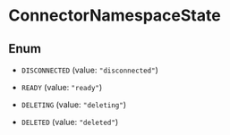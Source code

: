 

# ConnectorNamespaceState

## Enum


* `DISCONNECTED` (value: `"disconnected"`)

* `READY` (value: `"ready"`)

* `DELETING` (value: `"deleting"`)

* `DELETED` (value: `"deleted"`)



